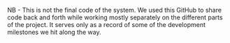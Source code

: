 NB - This is not the final code of the system. We used this GitHub to share code back and forth while working mostly separately on the different parts of the project. It serves only as a record of some of the development milestones we hit along the way.
